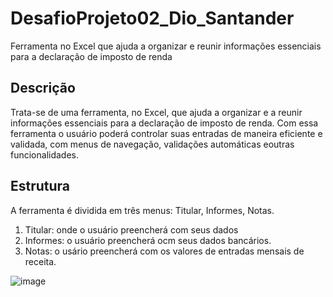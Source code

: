 # DesafioProjeto02_Dio_Santander
Ferramenta no Excel que ajuda a organizar e reunir informações essenciais para a declaração de imposto de renda

## Descrição
Trata-se de uma ferramenta, no Excel, que ajuda a organizar e a reunir informações essenciais para a declaração de imposto de renda. Com essa ferramenta o usuário poderá controlar suas entradas de maneira eficiente e validada, com menus de navegação, validações automáticas eoutras funcionalidades.

## Estrutura
A ferramenta é dividida em três menus: Titular, Informes, Notas.
1. Titular: onde o usuário preencherá com seus dados
2. Informes: o usuário preencherá ocm seus dados bancários.
3. Notas: o usário preencherá com os valores de entradas mensais de receita.

![image](https://github.com/user-attachments/assets/c04f1df5-3f96-4296-8aef-beb9ba0f61b8)
